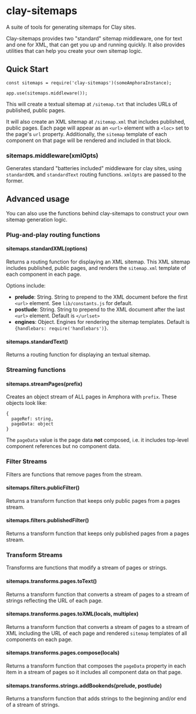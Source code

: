 # clay-sitemaps

A suite of tools for generating sitemaps for Clay sites.

Clay-sitemaps provides two "standard" sitemap middleware, one for text and one for XML, that can get you up and running quickly. It also provides utilities that can help you create your own sitemap logic.

## Quick Start

```
const sitemaps = require('clay-sitemaps')(someAmphoraInstance);

app.use(sitemaps.middleware());
```

This will create a textual sitemap at `/sitemap.txt` that includes URLs of published, public pages.

It will also create an XML sitemap at `/sitemap.xml` that includes published, public pages. Each page will appear as an `<url>` element with a `<loc>` set to the page's `url` property. Additionally, the `sitemap` template of each component on that page will be rendered and included in that block.

### sitemaps.middleware(xmlOpts)

Generates standard "batteries included" middleware for clay sites, using `standardXML` and `standardText` routing functions. `xmlOpts` are passed to the former.

## Advanced usage

You can also use the functions behind clay-sitemaps to construct your own sitemap generation logic.

### Plug-and-play routing functions

#### sitemaps.standardXML(options)

Returns a routing function for displaying an XML sitemap. This XML sitemap includes published, public pages, and renders the `sitemap.xml` template of each component in each page.

Options include:

* **prelude**: String. String to prepend to the XML document before the first `<url>` element. See `lib/constants.js` for default.
* **postlude**: String. String to prepend to the XML document after the last `<url>` element. Default is `</urlset>`
* **engines**: Object. Engines for rendering the sitemap templates. Default is `{handlebars: require('handlebars')}`.

#### sitemaps.standardText()

Returns a routing function for displaying an textual sitemap.


### Streaming functions

#### sitemaps.streamPages(prefix)

Creates an object stream of ALL pages in Amphora with `prefix`. These objects look like:

```
{
  pageRef: string,
  pageData: object
}
```

The `pageData` value is the page data **not** composed, i.e. it includes top-level component references but no component data.

### Filter Streams

Filters are functions that remove pages from the stream.

#### sitemaps.filters.publicFilter()

Returns a transform function that keeps only public pages from a pages stream.

#### sitemaps.filters.publishedFilter()

Returns a transform function that keeps only published pages from a pages stream.

### Transform Streams

Transforms are functions that modify a stream of pages or strings.

#### sitemaps.transforms.pages.toText()

Returns a transform function that converts a stream of pages to a stream of strings reflecting the URL of each page.

#### sitemaps.transforms.pages.toXML(locals, multiplex)

Returns a transform function that converts a stream of pages to a stream of XML including the URL of each page and rendered `sitemap` templates of all components on each page.

#### sitemaps.transforms.pages.compose(locals)

Returns a transform function that composes the `pageData` property in each item in a stream of pages so it includes all component data on that page.

#### sitemaps.transforms.strings.addBookends(prelude, postlude)

Returns a transform function that adds strings to the beginning and/or end of a stream of strings.
